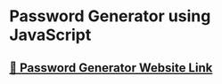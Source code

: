 # Password Generator using JavaScript

## [🔗 Password Generator Website Link](https://deploy-1109.github.io/_password_Generator/)
